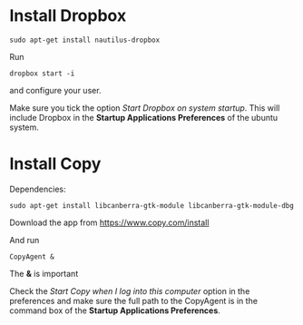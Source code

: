 Install Dropbox
================

    sudo apt-get install nautilus-dropbox

Run 

    dropbox start -i

and configure your user. 

Make sure you tick the option _Start Dropbox on system startup_.
This will include Dropbox in the __Startup Applications Preferences__ of the ubuntu system. 


<!-- 
Dependencies:
-------------

    sudo apt-get install 

Install
--------

See <https://www.dropbox.com/install?os=lnx>

Basically do:

    cd ~ 
    wget -O - "https://www.dropbox.com/download?plat=lnx.x86_64" | tar xzf -

this will create the `.dropbox-dist folder`


Start the application: 
----------------------

    .dropbox-dist/dropboxd &
-->



Install Copy
=============

Dependencies:

    sudo apt-get install libcanberra-gtk-module libcanberra-gtk-module-dbg

Download the app from <https://www.copy.com/install>

And run 

    CopyAgent & 

The __&__ is important

Check the _Start Copy when I log into this computer_ option in the preferences
and make sure the full path to the CopyAgent is in the command box of the __Startup Applications Preferences__.


